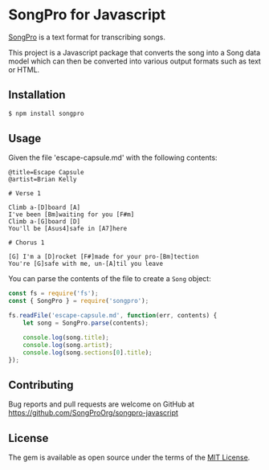 # SongPro for Javascript

[SongPro](https://songpro.org) is a text format for transcribing songs.

This project is a Javascript package that converts the song into a Song data model which can then be converted into various output formats such as text or HTML.

## Installation

```bash
$ npm install songpro
```

## Usage

Given the file 'escape-capsule.md' with the following contents:

```
@title=Escape Capsule
@artist=Brian Kelly

# Verse 1

Climb a-[D]board [A]
I've been [Bm]waiting for you [F#m]
Climb a-[G]board [D]
You'll be [Asus4]safe in [A7]here

# Chorus 1

[G] I'm a [D]rocket [F#]made for your pro-[Bm]tection
You're [G]safe with me, un-[A]til you leave
```

You can parse the contents of the file to create a `Song` object:

```javascript
const fs = require('fs');
const { SongPro } = require('songpro');

fs.readFile('escape-capsule.md', function(err, contents) {
    let song = SongPro.parse(contents);

    console.log(song.title);
    console.log(song.artist);
    console.log(song.sections[0].title);
});
```

## Contributing

Bug reports and pull requests are welcome on GitHub at https://github.com/SongProOrg/songpro-javascript

## License

The gem is available as open source under the terms of the [MIT License](https://opensource.org/licenses/MIT).
